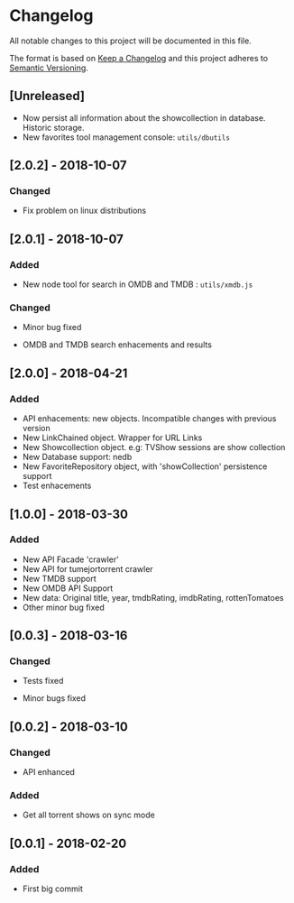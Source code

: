 # Changelog

All notable changes to this project will be documented in this file.

The format is based on [Keep a Changelog](http://keepachangelog.com/en/1.0.0/)
and this project adheres to [Semantic Versioning](http://semver.org/spec/v2.0.0.html).

## [Unreleased]

- Now persist all information about the showcollection in database. Historic storage.
- New favorites tool management console: `utils/dbutils`

## [2.0.2] - 2018-10-07

### Changed

- Fix problem on linux distributions

## [2.0.1] - 2018-10-07

### Added

- New node tool for search in OMDB and TMDB : `utils/xmdb.js`

### Changed

- Minor bug fixed 

- OMDB and TMDB search enhacements and results


## [2.0.0] - 2018-04-21

### Added

- API enhacements: new objects. Incompatible changes with previous version
- New LinkChained object. Wrapper for URL Links
- New Showcollection object. e.g: TVShow sessions are show collection
- New Database support: nedb
- New FavoriteRepository object, with 'showCollection' persistence support
- Test enhacements

## [1.0.0] - 2018-03-30

### Added

- New API Facade 'crawler'
- New API for tumejortorrent crawler
- New TMDB support
- New OMDB API Support
- New data: Original title, year, tmdbRating, imdbRating, rottenTomatoes
- Other minor bug fixed

## [0.0.3] - 2018-03-16

### Changed

- Tests fixed

- Minor bugs fixed

## [0.0.2] - 2018-03-10

### Changed

- API enhanced 

### Added

- Get all torrent shows on sync mode

## [0.0.1] - 2018-02-20

### Added

- First big commit